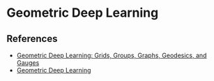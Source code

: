 # Geometric Deep Learning















## References

- [Geometric Deep Learning: Grids, Groups, Graphs, Geodesics, and Gauges](https://arxiv.org/pdf/2104.13478.pdf)
- [Geometric Deep Learning](https://geometricdeeplearning.com)